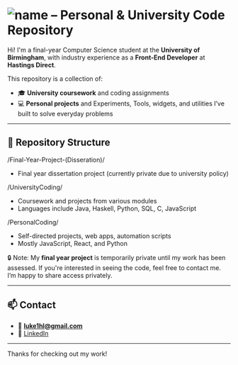 # ![name](https://img.shields.io/badge/Luke%20Horner--Long-34D058?style=for-the-badge&logo=github&logoColor=white) – Personal & University Code Repository

Hi! I'm a final-year Computer Science student at the **University of Birmingham**, with industry experience as a **Front-End Developer** at **Hastings Direct**.

This repository is a collection of:
- 🎓 **University coursework** and coding assignments
- 💻 **Personal projects** and Experiments, Tools, widgets, and utilities I’ve built to solve everyday problems

---

## 📁 Repository Structure
/Final-Year-Project-(Disseration)/
- Final year dissertation project (currently private due to university policy)

/UniversityCoding/
- Coursework and projects from various modules
- Languages include Java, Haskell, Python, SQL, C, JavaScript

/PersonalCoding/
- Self-directed projects, web apps, automation scripts
- Mostly JavaScript, React, and Python

 🔒 Note: My **final year project** is temporarily private until my work has been assessed. If you're interested in seeing the code, feel free to contact me. I’m happy to share access privately.

---

## 📫 Contact

- 📧 **luke1hl@gmail.com**
- 🔗 [LinkedIn](https://www.linkedin.com/in/lukehornerlong/)

---

Thanks for checking out my work!
